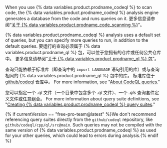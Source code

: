 When you use {% data variables.product.prodname_codeql %} to scan code, the {% data variables.product.prodname_codeql %} analysis engine generates a database from the code and runs queries on it. 更多信息请参阅“[关于 {% data variables.product.prodname_code_scanning %}](/github/finding-security-vulnerabilities-and-errors-in-your-code/about-code-scanning#about-codeql)”。

{% data variables.product.prodname_codeql %} analysis uses a default set of queries, but you can specify more queries to run, in addition to the default queries. 要运行的查询必须属于 {% data variables.product.prodname_ql %} 包，可以位于您拥有的仓库或任何公共仓库中。 更多信息请参阅“[关于 {% data variables.product.prodname_ql %} 包](https://help.semmle.com/codeql/codeql-cli/reference/qlpack-overview.html)”。

查询只能依赖于标准库（即查询中的 `import LANGUAGE` 语句引用的库）或与查询相同的 {% data variables.product.prodname_ql %} 包中的库。 标准库位于 [github/codeql](https://github.com/github/codeql) 仓库中。 For more information, see "[About CodeQL queries](https://help.semmle.com/QL/learn-ql/writing-queries/introduction-to-queries.html)."

您可以指定一个 _.ql_ 文件（一个目录中包含多个 _.ql_ 文件）、一个 _.qls_ 查询套件定义文件或任意组合。 For more information about query suite definitions, see "[Creating {% data variables.product.prodname_codeql %} query suites](https://help.semmle.com/codeql/codeql-cli/procedures/query-suites.html)."

{% if currentVersion == "free-pro-team@latest" %}We don't recommend referencing query suites directly from the `github/codeql` repository, like `github/codeql/cpp/ql/src@main`. Such queries may not be compiled with the same version of {% data variables.product.prodname_codeql %} as used for your other queries, which could lead to errors during analysis.{% endif %}
